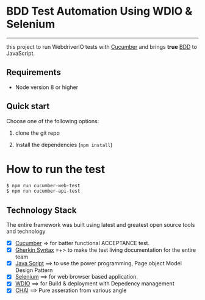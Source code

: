 BDD Test Automation Using WDIO & Selenium
====================

***

this project to run WebdriverIO tests with [Cucumber](https://cucumber.io/) and brings **true** [BDD](http://en.wikipedia.org/wiki/Behavior-driven_development) to JavaScript.

## Requirements

- Node version 8 or higher

## Quick start

Choose one of the following options:

1. clone the git repo

2. Install the dependencies (`npm install`)

# How to run the test

```sh
$ npm run cucumber-web-test
$ npm run cucumber-api-test
```

## Technology Stack
The entire framework was built using latest and greatest open source tools and technology 

- [x] [Cucumber](https://cucumber.io/) => for batter functional ACCEPTANCE test. 
- [x] [Gherkin Syntax](https://docs.cucumber.io/gherkin/) =+> to make the test living documentation for the entire team
- [x] [Java Script](https://developer.mozilla.org/en-US/docs/Web/JavaScript) ==> to use the power programming, Page object Model Design Pattern
- [x] [Selenium](https://www.seleniumhq.org/) ==> for web browser based application. 
- [x] [WDIO](https://webdriver.io/) ==> for Build & deployment with Depedency management
- [x] [CHAI](https://www.chaijs.com/api/bdd/) ==> Pure asseration from various angle
